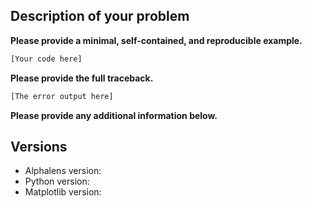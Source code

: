 ## Description of your problem

**Please provide a minimal, self-contained, and reproducible example.**
```python
[Your code here]
```

**Please provide the full traceback.**
```python
[The error output here]
```

**Please provide any additional information below.**


## Versions

* Alphalens version:
* Python version:
* Matplotlib version:
